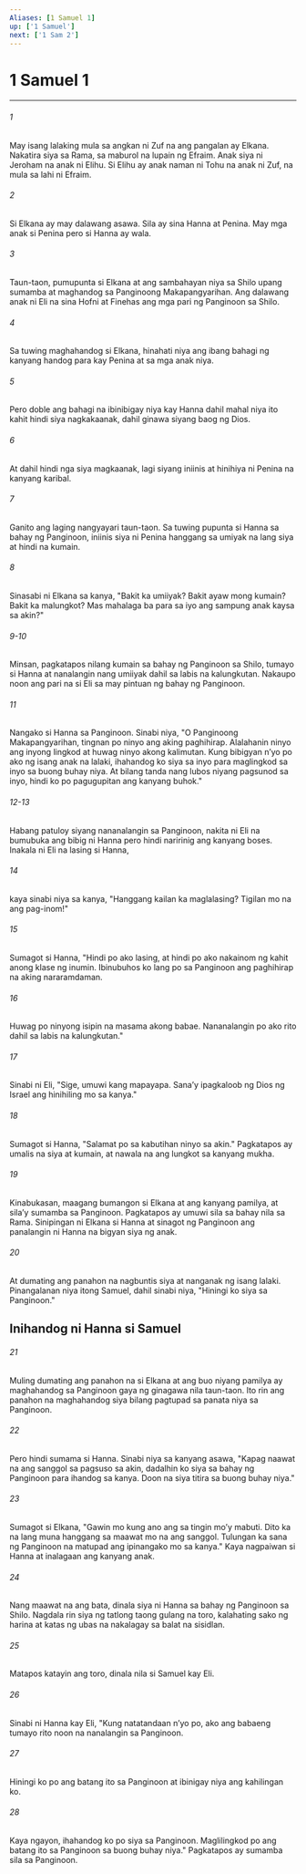 ```yaml
---
Aliases: [1 Samuel 1]
up: ['1 Samuel']
next: ['1 Sam 2']
---
```

# 1 Samuel 1

***

###### 1
May isang lalaking mula sa angkan ni Zuf na ang pangalan ay Elkana. Nakatira siya sa Rama, sa maburol na lupain ng Efraim. Anak siya ni Jeroham na anak ni Elihu. Si Elihu ay anak naman ni Tohu na anak ni Zuf, na mula sa lahi ni Efraim. 

###### 2
Si Elkana ay may dalawang asawa. Sila ay sina Hanna at Penina. May mga anak si Penina pero si Hanna ay wala. 

###### 3
Taun-taon, pumupunta si Elkana at ang sambahayan niya sa Shilo upang sumamba at maghandog sa Panginoong Makapangyarihan. Ang dalawang anak ni Eli na sina Hofni at Finehas ang mga pari ng Panginoon sa Shilo. 

###### 4
Sa tuwing maghahandog si Elkana, hinahati niya ang ibang bahagi ng kanyang handog para kay Penina at sa mga anak niya. 

###### 5
Pero doble ang bahagi na ibinibigay niya kay Hanna dahil mahal niya ito kahit hindi siya nagkakaanak, dahil ginawa siyang baog ng Dios. 

###### 6
At dahil hindi nga siya magkaanak, lagi siyang iniinis at hinihiya ni Penina na kanyang karibal. 

###### 7
Ganito ang laging nangyayari taun-taon. Sa tuwing pupunta si Hanna sa bahay ng Panginoon, iniinis siya ni Penina hanggang sa umiyak na lang siya at hindi na kumain. 

###### 8
Sinasabi ni Elkana sa kanya, "Bakit ka umiiyak? Bakit ayaw mong kumain? Bakit ka malungkot? Mas mahalaga ba para sa iyo ang sampung anak kaysa sa akin?"

###### 9-10
Minsan, pagkatapos nilang kumain sa bahay ng Panginoon sa Shilo, tumayo si Hanna at nanalangin nang umiiyak dahil sa labis na kalungkutan. Nakaupo noon ang pari na si Eli sa may pintuan ng bahay ng Panginoon. 

###### 11
Nangako si Hanna sa Panginoon. Sinabi niya, "O Panginoong Makapangyarihan, tingnan po ninyo ang aking paghihirap. Alalahanin ninyo ang inyong lingkod at huwag ninyo akong kalimutan. Kung bibigyan nʼyo po ako ng isang anak na lalaki, ihahandog ko siya sa inyo para maglingkod sa inyo sa buong buhay niya. At bilang tanda nang lubos niyang pagsunod sa inyo, hindi ko po pagugupitan ang kanyang buhok."

###### 12-13
Habang patuloy siyang nananalangin sa Panginoon, nakita ni Eli na bumubuka ang bibig ni Hanna pero hindi naririnig ang kanyang boses. Inakala ni Eli na lasing si Hanna, 

###### 14
kaya sinabi niya sa kanya, "Hanggang kailan ka maglalasing? Tigilan mo na ang pag-inom!" 

###### 15
Sumagot si Hanna, "Hindi po ako lasing, at hindi po ako nakainom ng kahit anong klase ng inumin. Ibinubuhos ko lang po sa Panginoon ang paghihirap na aking nararamdaman. 

###### 16
Huwag po ninyong isipin na masama akong babae. Nananalangin po ako rito dahil sa labis na kalungkutan." 

###### 17
Sinabi ni Eli, "Sige, umuwi kang mapayapa. Sanaʼy ipagkaloob ng Dios ng Israel ang hinihiling mo sa kanya." 

###### 18
Sumagot si Hanna, "Salamat po sa kabutihan ninyo sa akin." Pagkatapos ay umalis na siya at kumain, at nawala na ang lungkot sa kanyang mukha. 

###### 19
Kinabukasan, maagang bumangon si Elkana at ang kanyang pamilya, at silaʼy sumamba sa Panginoon. Pagkatapos ay umuwi sila sa bahay nila sa Rama. Sinipingan ni Elkana si Hanna at sinagot ng Panginoon ang panalangin ni Hanna na bigyan siya ng anak. 

###### 20
At dumating ang panahon na nagbuntis siya at nanganak ng isang lalaki. Pinangalanan niya itong Samuel, dahil sinabi niya, "Hiningi ko siya sa Panginoon." 

## Inihandog ni Hanna si Samuel 

###### 21
Muling dumating ang panahon na si Elkana at ang buo niyang pamilya ay maghahandog sa Panginoon gaya ng ginagawa nila taun-taon. Ito rin ang panahon na maghahandog siya bilang pagtupad sa panata niya sa Panginoon. 

###### 22
Pero hindi sumama si Hanna. Sinabi niya sa kanyang asawa, "Kapag naawat na ang sanggol sa pagsuso sa akin, dadalhin ko siya sa bahay ng Panginoon para ihandog sa kanya. Doon na siya titira sa buong buhay niya." 

###### 23
Sumagot si Elkana, "Gawin mo kung ano ang sa tingin moʼy mabuti. Dito ka na lang muna hanggang sa maawat mo na ang sanggol. Tulungan ka sana ng Panginoon na matupad ang ipinangako mo sa kanya." Kaya nagpaiwan si Hanna at inalagaan ang kanyang anak. 

###### 24
Nang maawat na ang bata, dinala siya ni Hanna sa bahay ng Panginoon sa Shilo. Nagdala rin siya ng tatlong taong gulang na toro, kalahating sako ng harina at katas ng ubas na nakalagay sa balat na sisidlan. 

###### 25
Matapos katayin ang toro, dinala nila si Samuel kay Eli. 

###### 26
Sinabi ni Hanna kay Eli, "Kung natatandaan nʼyo po, ako ang babaeng tumayo rito noon na nanalangin sa Panginoon. 

###### 27
Hiningi ko po ang batang ito sa Panginoon at ibinigay niya ang kahilingan ko. 

###### 28
Kaya ngayon, ihahandog ko po siya sa Panginoon. Maglilingkod po ang batang ito sa Panginoon sa buong buhay niya." Pagkatapos ay sumamba sila sa Panginoon.
